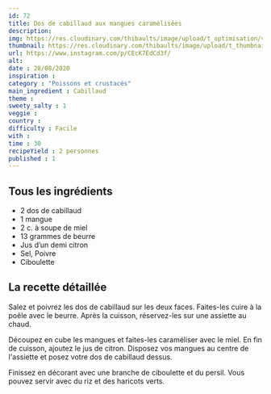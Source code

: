 ```yaml
---
id: 72
title: Dos de cabillaud aux mangues caramélisées
description: 
img: https://res.cloudinary.com/thibaults/image/upload/t_optimisation/v1600517399/Recipes/20200828_cabillaud_mangue.jpg
thumbnail: https://res.cloudinary.com/thibaults/image/upload/t_thumbnail_josie/v1600517399/Recipes/20200828_cabillaud_mangue.jpg
url: https://www.instagram.com/p/CEcK7EdCd3f/
alt: 
date : 28/08/2020
inspiration :
category : "Poissons et crustacés"
main_ingredient : Cabillaud
theme : 
sweety_salty : 1
veggie : 
country :
difficulty : Facile
with : 
time : 30
recipeYield : 2 personnes
published : 1
---
```


## Tous les ingrédients
 - 2 dos de cabillaud
 - 1 mangue
 - 2 c. à soupe de miel
 - 13 grammes de beurre
 - Jus d’un demi citron
 - Sel, Poivre
 - Ciboulette

## La recette détaillée
Salez et poivrez les dos de cabillaud sur les deux faces. Faites-les cuire à la poêle avec le beurre. Après la cuisson, réservez-les sur une assiette au chaud.

Découpez en cube les mangues et faites-les caraméliser avec le miel. En fin de cuisson, ajoutez le jus de citron. Disposez vos mangues au centre de l'assiette et posez votre dos de cabillaud dessus.

Finissez en décorant avec une branche de ciboulette et du persil. Vous pouvez servir avec du riz et des haricots verts.